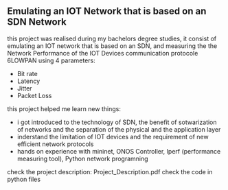 ## Emulating an IOT Network that is based on an SDN Network
this project was realised during my bachelors degree studies, it consist of emulating an IOT network that is based on an SDN, and measuring the the Network Performance of the IOT Devices communication protocole 6LOWPAN using 4 parameters: 
<ul>
    <li>Bit rate </li>
    <li>Latency </li>
    <li>Jitter</li>
    <li>Packet Loss</li>
</ul>
this project helped me learn new things: 
<ul>
    <li>i got introduced to the technology of SDN, the benefit of sotwarization of networks and the separation of the physical and the application layer</li>
    <li>inderstand the limitation of IOT devices and the requirement of new efficient network protocols</li>
    <li>hands on experience with mininet, ONOS Controller, Iperf (performance measuring tool), Python network programning</li>
</ul>
check the project description: Project_Description.pdf
check the code in python files
